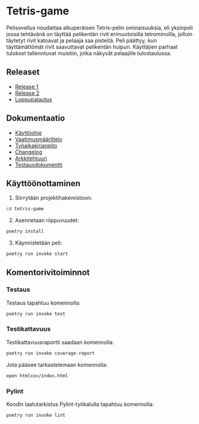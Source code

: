 # Tetris-game

Pelisovellus noudattaa alkuperäisen Tetris-pelin ominaisuuksia, eli yksinpeli jossa tehtävänä on täyttää pelikentän rivit erimuotoisilla tetrominoilla, jolloin täytetyt rivit katoavat ja pelaaja saa pisteitä. Peli päättyy, kun täyttämättömät rivit saavuttavat pelikentän huipun. Käyttäjien parhaat tulokset tallenntuvat muistiin, jotka näkyvät pelaajille tulostaulussa.

## Releaset
- [Release 1](https://github.com/maxxof/ot-harjoitustyo/releases/tag/viikko5)
- [Release 2](https://github.com/maxxof/ot-harjoitustyo/releases/tag/viikko6)
- [Loppupalautus](https://github.com/maxxof/ot-harjoitustyo/releases/tag/viikko7)
## Dokumentaatio

- [Käyttöohje](https://github.com/maxxof/ot-harjoitustyo/blob/master/tetris-game/dokumentaatio/kayttoohje.md)
- [Vaatimusmäärittely](https://github.com/maxxof/ot-harjoitustyo/blob/master/tetris-game/dokumentaatio/vaatimusmaarittely.md)
- [Työaikakirjanpito](https://github.com/maxxof/ot-harjoitustyo/blob/master/tetris-game/dokumentaatio/tuntikirjanpito.md)
- [Changelog](https://github.com/maxxof/ot-harjoitustyo/blob/master/tetris-game/dokumentaatio/changelog.md)
- [Arkkitehtuuri](https://github.com/maxxof/ot-harjoitustyo/blob/master/tetris-game/dokumentaatio/arkkitehtuuri.md)
- [Testausdokumentti](https://github.com/maxxof/ot-harjoitustyo/blob/master/tetris-game/dokumentaatio/testaus.md)

## Käyttöönottaminen

1. Siirrytään projektihakemistoon:

```bash
cd tetris-game
```

2. Asennetaan riippuvuudet:

```bash
poetry install
```


3. Käynnistetään peli:

```bash
poetry run invoke start
```
## Komentorivitoiminnot


### Testaus

Testaus tapahtuu komennolla:

```bash
poetry run invoke test
```

### Testikattavuus

Testikattavuusraportti saadaan komennolla:

```bash
poetry run invoke coverage-report
```

Jota pääsee tarkastelemaan komennolla:

```bash
open htmlcov/index.html
```

### Pylint

Koodin laatutarkistus Pylint-työkalulla tapahtuu komennolla:

```bash
poetry run invoke lint
```
